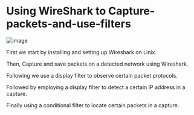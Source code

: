 # Using WireShark to Capture-packets-and-use-filters
![image](https://github.com/itsims007/Capturing-packets-and-using-filters/assets/105188024/9f4ce4ab-47ea-4e64-b699-80fecf833c9e)

First we start by installing and setting up Wireshark on Linix.

Then, Capture and save packets on a detected network using Wireshark.

Following we use a display filter to observe certain packet protocols.

Followed by employing a display filter to detect a certain IP address in a capture.

Finally using a conditional filter to locate certain packets in a capture.
